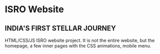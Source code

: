 # ISRO Website

## INDIA'S FIRST STELLAR JOURNEY

HTML/CSS/JS ISRO website project. It is not the entire website, but the homepage, a few inner pages with the CSS animations, mobile menu.


